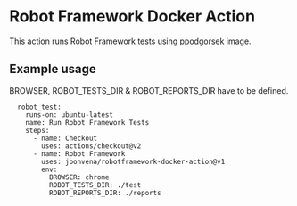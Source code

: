 # Robot Framework Docker Action

This action runs Robot Framework tests using [ppodgorsek](https://github.com/ppodgorsek/docker-robot-framework) image.

## Example usage

BROWSER, ROBOT_TESTS_DIR & ROBOT_REPORTS_DIR have to be defined.

```jobs:
  robot_test:
    runs-on: ubuntu-latest
    name: Run Robot Framework Tests
    steps:
      - name: Checkout
        uses: actions/checkout@v2
      - name: Robot Framework
        uses: joonvena/robotframework-docker-action@v1
        env:
          BROWSER: chrome
          ROBOT_TESTS_DIR: ./test
          ROBOT_REPORTS_DIR: ./reports
```
